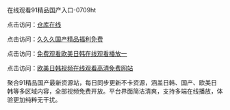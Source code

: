 在线观看91精品国产入口-0709ht

点击访问：<a href="https://heiliaowzu4ur.pages.dev">仓库在线</a>

点击访问：<a href="https://heiliaozj3tjd.pages.dev">久久久国产精品福利免费</a>

点击访问：<a href="https://heiliaoe8ajia.pages.dev">免费观看欧美日韩在线观看播放一</a>

点击访问：<a href="https://heiliaoxqkkct.pages.dev">欧美日韩视频在线观看高清免费网站</a>

聚合91精品国产最新资源站，每日同步更新不卡资源，涵盖日韩、国产、欧美日韩等多区域内容，全部视频免费开放。平台界面简洁清爽，支持多端在线播放，体验更加纯粹无干扰。

<span style="display:none;">[Canonical link](https://github.com/sap20250709/sap14 ）</span>
